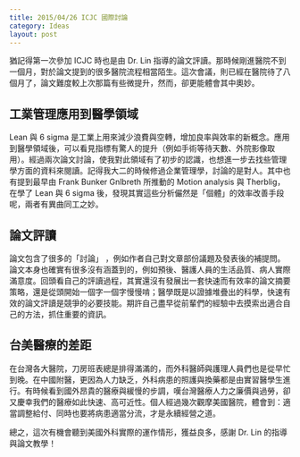 ```yaml
---
title: 2015/04/26 ICJC 國際討論
category: Ideas
layout: post
---
```


猶記得第一次參加 ICJC 時也是由 Dr. Lin 指導的論文評讀。那時候剛進醫院不到一個月，對於論文提到的很多醫院流程相當陌生。這次會議，則已經在醫院待了八個月了，論文難度較上次那篇有些微提升，然而，卻更能體會其中奧妙。

## 工業管理應用到醫學領域

Lean 與 6 sigma 是工業上用來減少浪費與空轉，增加良率與效率的新概念。應用到醫學領域後，可以看見指標有驚人的提升（例如手術等待天數、外院影像取用）。經過兩次論文討論，使我對此領域有了初步的認識，也想進一步去找些管理學方面的資料來閱讀。記得我大二的時候修過企業管理學，討論的是對人。其中也有提到最早由 Frank Bunker Gnlbreth 所推動的 Motion analysis 與 Therblig，在學了 Lean 與 6 sigma 後，發現其實這些分析儼然是「個體」的效率改善手段呢，兩者有異曲同工之妙。

## 論文評讀

論文包含了很多的「討論」 ，例如作者自己對文章部份議題及發表後的補提問。論文本身也確實有很多沒有涵蓋到的，例如預後、醫護人員的生活品質、病人實際滿意度。回頭看自己的評讀過程，其實還沒有發展出一套快速而有效率的論文摘要策略，還是從頭開始一個字一個字慢慢啃；醫學既是以證據堆疊出的科學，快速有效的論文評讀是競爭的必要技能。期許自己盡早從前輩們的經驗中去摸索出適合自己的方法，抓住重要的資訊。

## 台美醫療的差距

在台灣各大醫院，刀房班表總是排得滿滿的，而外科醫師與護理人員們也是從早忙到晚。在中國附醫，更因為人力缺乏，外科病患的照護與換藥都是由實習醫學生進行。有時候看到國外昂貴的醫療與緩慢的步調，嘆台灣醫療人力之廉價與過勞，卻又慶幸我們的醫療如此快速、高可近性。個人經過幾次觀摩美國醫院，體會到：適當調整給付、同時也要將病患適當分流，才是永續經營之道。

總之，這次有機會聽到美國外科實際的運作情形，獲益良多，感謝 Dr. Lin 的指導與論文教學！
